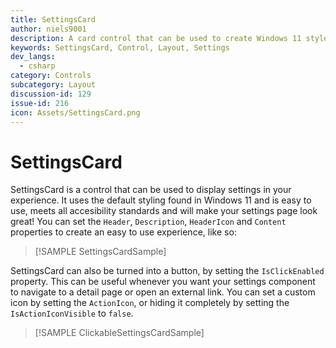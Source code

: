 ```yaml
---
title: SettingsCard
author: niels9001
description: A card control that can be used to create Windows 11 style settings experiences.
keywords: SettingsCard, Control, Layout, Settings
dev_langs:
  - csharp
category: Controls
subcategory: Layout
discussion-id: 129
issue-id: 216
icon: Assets/SettingsCard.png
---
```


# SettingsCard

SettingsCard is a control that can be used to display settings in your experience. It uses the default styling found in Windows 11 and is easy to use, meets all accesibility standards and will make your settings page look great!
You can set the `Header`, `Description`, `HeaderIcon` and `Content` properties to create an easy to use experience, like so:

> [!SAMPLE SettingsCardSample]

SettingsCard can also be turned into a button, by setting the `IsClickEnabled` property. This can be useful whenever you want your settings component to navigate to a detail page or open an external link. You can set a custom icon by setting the `ActionIcon`, or hiding it completely by setting the `IsActionIconVisible` to `false`.

> [!SAMPLE ClickableSettingsCardSample]
